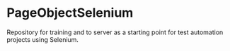 # PageObjectSelenium
Repository for training and to server as a starting point for test automation projects using Selenium.
